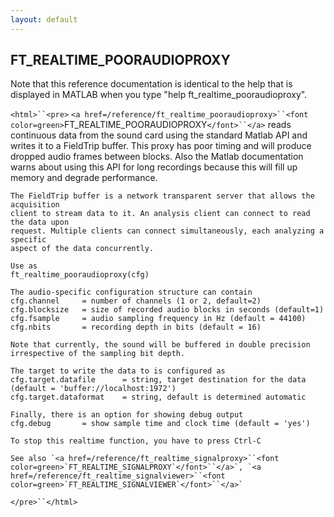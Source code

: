 ```yaml
---
layout: default
---
```


##  FT_REALTIME_POORAUDIOPROXY

Note that this reference documentation is identical to the help that is displayed in MATLAB when you type "help ft_realtime_pooraudioproxy".

`<html>``<pre>`
    `<a href=/reference/ft_realtime_pooraudioproxy>``<font color=green>`FT_REALTIME_POORAUDIOPROXY`</font>``</a>` reads continuous data from the sound card using the
    standard Matlab API and writes it to a FieldTrip buffer. This proxy has poor timing
    and will produce dropped audio frames between blocks. Also the Matlab documentation
    warns about using this API for long recordings because this will fill up memory and
    degrade performance.
 
    The FieldTrip buffer is a network transparent server that allows the acquisition
    client to stream data to it. An analysis client can connect to read the data upon
    request. Multiple clients can connect simultaneously, each analyzing a specific
    aspect of the data concurrently.
 
    Use as
    ft_realtime_pooraudioproxy(cfg)
 
    The audio-specific configuration structure can contain
    cfg.channel     = number of channels (1 or 2, default=2)
    cfg.blocksize   = size of recorded audio blocks in seconds (default=1)
    cfg.fsample     = audio sampling frequency in Hz (default = 44100)
    cfg.nbits       = recording depth in bits (default = 16)
 
    Note that currently, the sound will be buffered in double precision irrespective of the sampling bit depth.
 
    The target to write the data to is configured as
    cfg.target.datafile      = string, target destination for the data (default = 'buffer://localhost:1972')
    cfg.target.dataformat    = string, default is determined automatic
 
    Finally, there is an option for showing debug output
    cfg.debug       = show sample time and clock time (default = 'yes')
 
    To stop this realtime function, you have to press Ctrl-C
 
    See also `<a href=/reference/ft_realtime_signalproxy>``<font color=green>`FT_REALTIME_SIGNALPROXY`</font>``</a>`, `<a href=/reference/ft_realtime_signalviewer>``<font color=green>`FT_REALTIME_SIGNALVIEWER`</font>``</a>`
`</pre>``</html>`

